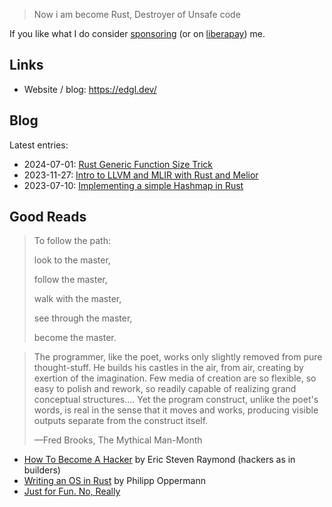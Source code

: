 > Now i am become Rust, Destroyer of Unsafe code

If you like what I do consider [sponsoring](https://github.com/sponsors/edg-l) (or on [liberapay](https://liberapay.com/edgl/donate)) me.

## Links

- Website / blog: https://edgl.dev/

## Blog
Latest entries:

- 2024-07-01: [Rust Generic Function Size Trick](https://edgl.dev/blog/rust-fn-size-trick/)
- 2023-11-27: [Intro to LLVM and MLIR with Rust and Melior](https://edgl.dev/blog/mlir-with-rust/)
- 2023-07-10: [Implementing a simple Hashmap in Rust](https://edgl.dev/blog/rust-hashmap/)

## Good Reads

> To follow the path:
> 
> look to the master,
> 
> follow the master,
> 
> walk with the master,
> 
> see through the master,
> 
> become the master.


> The programmer, like the poet, works only slightly removed from pure thought-stuff. He builds his castles in the air, from air, creating by exertion of the imagination. Few media of creation are so flexible, so easy to polish and rework, so readily capable of realizing grand conceptual structures.... Yet the program construct, unlike the poet's words, is real in the sense that it moves and works, producing visible outputs separate from the construct itself. 
>
> —Fred Brooks, The Mythical Man-Month


- [How To Become A Hacker](http://www.catb.org/~esr/faqs/hacker-howto.html) by Eric Steven Raymond (hackers as in builders)
- [Writing an OS in Rust](https://os.phil-opp.com/) by Philipp Oppermann
- [Just for Fun. No, Really](https://justforfunnoreally.dev/)
